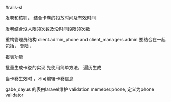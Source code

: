 #rails-sl

发卷和核销， 结合卡卷的投放时间及有效时间

发卷结合没人限领次数及没时间段限领次数

重构管理员结构 
client.admin_phone and client_managers.admin 要结合在一起
包括， 登陆，


报表功能

批量生成卡卷的实现
先使用简单方法， 遍历生成

当卡卷生效时 ，不可编辑卡卷信息


gabe_dayus 的表由laravel维护
validation
	memeber.phone, 定义为phone validator